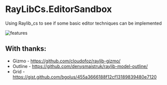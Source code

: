 # RayLibCs.EditorSandbox
Using Raylib_cs to see if some basic editor techniques can be implemented

![features](./Media/editor-sandbox.gif)

## With thanks:

 * Gizmo - https://github.com/cloudofoz/raylib-gizmo/
 * Outline - https://github.com/denysmaistruk/raylib-model-outline/
 * Grid - https://gist.github.com/bgolus/455a3666188f12cf13189839480e7120
